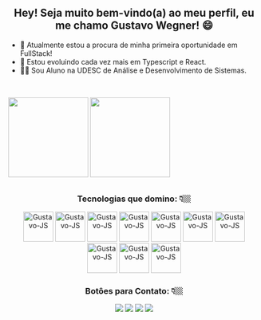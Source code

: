 <h2 align="center">Hey! Seja muito bem-vindo(a) ao meu perfil, eu me chamo Gustavo Wegner! 😄</h2>

- 🔭 Atualmente estou a procura de minha primeira oportunidade em FullStack!
- 🌱 Estou evoluindo cada vez mais em Typescript e React.
- 👨‍💻 Sou Aluno na UDESC de Análise e Desenvolvimento de Sistemas.

##
</br>
<div>
  <a href="https://github.com/gustavowegner"></a>
  <img height="160em" src="https://github-readme-stats.vercel.app/api?username=gustavowegner&show_icons=true&theme=tokyonight" />
  <img height="160em" src="https://github-readme-stats.vercel.app/api/top-langs/?username=gustavowegner&layout=compact&langs_count=16&theme=tokyonight"/>
</div> 

##

<h3 align="center">Tecnologias que domino: 👇🏼</h3>
<div align="center">
  <img alt="Gustavo-JS" height="60" src="https://cdn.jsdelivr.net/gh/devicons/devicon/icons/javascript/javascript-original.svg">
  <img alt="Gustavo-JS" height="60" src="https://cdn.jsdelivr.net/gh/devicons/devicon/icons/react/react-original.svg">
  <img alt="Gustavo-JS" height="60" src="https://cdn.jsdelivr.net/gh/devicons/devicon/icons/typescript/typescript-original.svg">
  <img alt="Gustavo-JS" height="60" src="https://cdn.jsdelivr.net/gh/devicons/devicon/icons/html5/html5-original.svg">
  <img alt="Gustavo-JS" height="60" src="https://cdn.jsdelivr.net/gh/devicons/devicon/icons/css3/css3-original.svg">
  <img alt="Gustavo-JS" height="60" src="https://cdn.jsdelivr.net/gh/devicons/devicon/icons/sass/sass-original.svg">
  <img alt="Gustavo-JS" height="60" src="https://cdn.jsdelivr.net/gh/devicons/devicon/icons/nodejs/nodejs-original.svg">
  <img alt="Gustavo-JS" height="60" src="https://cdn.jsdelivr.net/gh/devicons/devicon/icons/mongodb/mongodb-original-wordmark.svg">
  <img alt="Gustavo-JS" height="60" src="https://cdn.jsdelivr.net/gh/devicons/devicon/icons/php/php-original.svg">
  <img alt="Gustavo-JS" height="60" src="https://cdn.jsdelivr.net/gh/devicons/devicon/icons/laravel/laravel-plain-wordmark.svg">
</div>

<h3 align="center">Botôes para Contato: 👇🏼</h3>
<div align="center">
  <a href="https://www.linkedin.com/in/gustavowegnerf/" target="_blank"><img src="https://img.shields.io/badge/LinkedIn-0077B5?style=for-the-badge&logo=linkedin&logoColor=white"></a>
  <a href="https://github.com/gustavowegner" target="_blank"><img src="https://img.shields.io/badge/GitHub-100000?style=for-the-badge&logo=github&logoColor=white"></a>
  <a href="https://api.whatsapp.com/send?phone=5549999046098&text=Ol%C3%A1%20Gustavo!" target="_blank"><img src="https://img.shields.io/badge/WhatsApp-25D366?style=for-the-badge&logo=whatsapp&logoColor=white"></a>
  <a href="https://www.instagram.com/gustavowegner_" target="_blank"><img src="https://img.shields.io/badge/Instagram-E4405F?style=for-the-badge&logo=instagram&logoColor=white"></a>
</div>
